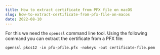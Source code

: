 ```yaml
---
title: How to extract certificate from PFX file on macOS
slug: how-to-extract-certificate-from-pfx-file-on-macos
date: 2022-08-10
---
```


For this we need the `openssl` command line tool. Using the following command you can extract the certificate from a PFX file:

`openssl pkcs12 -in pfx-pfile.pfx -nokeys -out certificate-file.pem`

